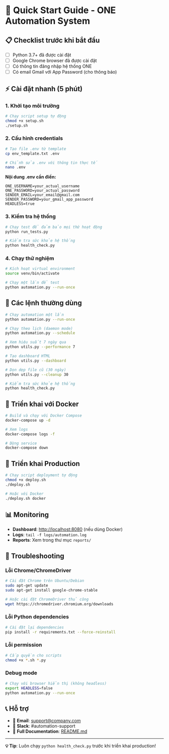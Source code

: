 # 🚀 Quick Start Guide - ONE Automation System

## 📋 Checklist trước khi bắt đầu

- [ ] Python 3.7+ đã được cài đặt
- [ ] Google Chrome browser đã được cài đặt
- [ ] Có thông tin đăng nhập hệ thống ONE
- [ ] Có email Gmail với App Password (cho thông báo)

## ⚡ Cài đặt nhanh (5 phút)

### 1. Khởi tạo môi trường

```bash
# Chạy script setup tự động
chmod +x setup.sh
./setup.sh
```

### 2. Cấu hình credentials

```bash
# Tạo file .env từ template
cp env_template.txt .env

# Chỉnh sửa .env với thông tin thực tế
nano .env
```

**Nội dung .env cần điền:**

```env
ONE_USERNAME=your_actual_username
ONE_PASSWORD=your_actual_password
SENDER_EMAIL=your_email@gmail.com
SENDER_PASSWORD=your_gmail_app_password
HEADLESS=true
```

### 3. Kiểm tra hệ thống

```bash
# Chạy test để đảm bảo mọi thứ hoạt động
python run_tests.py

# Kiểm tra sức khỏe hệ thống
python health_check.py
```

### 4. Chạy thử nghiệm

```bash
# Kích hoạt virtual environment
source venv/bin/activate

# Chạy một lần để test
python automation.py --run-once
```

## 🎯 Các lệnh thường dùng

```bash
# Chạy automation một lần
python automation.py --run-once

# Chạy theo lịch (daemon mode)
python automation.py --schedule

# Xem hiệu suất 7 ngày qua
python utils.py --performance 7

# Tạo dashboard HTML
python utils.py --dashboard

# Dọn dẹp file cũ (30 ngày)
python utils.py --cleanup 30

# Kiểm tra sức khỏe hệ thống
python health_check.py
```

## 🐳 Triển khai với Docker

```bash
# Build và chạy với Docker Compose
docker-compose up -d

# Xem logs
docker-compose logs -f

# Dừng service
docker-compose down
```

## 🔧 Triển khai Production

```bash
# Chạy script deployment tự động
chmod +x deploy.sh
./deploy.sh

# Hoặc với Docker
./deploy.sh docker
```

## 📊 Monitoring

- **Dashboard**: <http://localhost:8080> (nếu dùng Docker)
- **Logs**: `tail -f logs/automation.log`
- **Reports**: Xem trong thư mục `reports/`

## 🚨 Troubleshooting

### Lỗi Chrome/ChromeDriver

```bash
# Cài đặt Chrome trên Ubuntu/Debian
sudo apt-get update
sudo apt-get install google-chrome-stable

# Hoặc cài đặt ChromeDriver thủ công
wget https://chromedriver.chromium.org/downloads
```

### Lỗi Python dependencies

```bash
# Cài đặt lại dependencies
pip install -r requirements.txt --force-reinstall
```

### Lỗi permission

```bash
# Cấp quyền cho scripts
chmod +x *.sh *.py
```

### Debug mode

```bash
# Chạy với browser hiển thị (không headless)
export HEADLESS=false
python automation.py --run-once
```

## 📞 Hỗ trợ

- 📧 **Email**: <support@company.com>
- 📱 **Slack**: #automation-support
- 📖 **Full Documentation**: [README.md](README.md)

---

**💡 Tip**: Luôn chạy `python health_check.py` trước khi triển khai production!
